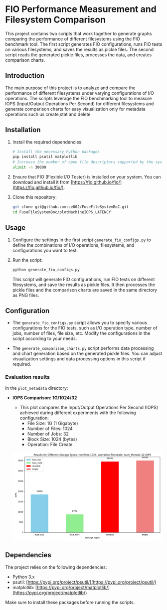# FIO Performance Measurement and Filesystem Comparison

This project contains two scripts that work together to generate graphs comparing the performance of different filesystems using the FIO benchmark tool. The first script generates FIO configurations, runs FIO tests on various filesystems, and saves the results as pickle files. The second script reads the generated pickle files, processes the data, and creates comparison charts.


## Introduction

The main purpose of this project is to analyze and compare the performance of different filesystems under varying configurations of I/O operations. The scripts leverage the FIO benchmarking tool to measure IOPS (Input/Output Operations Per Second)  for different filesystems and generate comparison charts for easy visualization only for metadata operations such us create,stat and delete

## Installation

1. Install the required dependencies:

    ```bash
    # Install the necessary Python packages
    pip install psutil matplotlib
    # Increase the number of open file descriptors supported by the system 
    ulimit -n 30000
    ```

2. Ensure that FIO (Flexible I/O Tester) is installed on your system. You can download and install it from [https://fio.github.io/fio/](https://fio.github.io/fio/).

3. Clone this repository:

    ```bash
    git clone git@github.com:se802/FuseFileSystemBoC.git
    cd FuseFileSystemBoc/plotMachineIOPS_LATENCY
    ```

## Usage

1. Configure the settings in the first script `generate_fio_configs.py` to define the combinations of I/O operations, filesystems, and configurations you want to test.

2. Run the  script:

    ```bash
    python generate_fio_configs.py
    ```

    This script will generate FIO configurations, run FIO tests on different filesystems, and save the results as pickle files. It then processes the pickle files and the comparison charts are saved in the same directory as PNG files.



## Configuration

- The `generate_fio_configs.py` script allows you to specify various configurations for the FIO tests, such as I/O operation type, number of jobs, number of files, file size, etc. Modify the configurations in the script according to your needs.

- The `generate_comparison_charts.py` script performs data processing and chart generation based on the generated pickle files. You can adjust visualization settings and data processing options in this script if required.

### Evaluation results

In the `plot_metadata` directory:

- **IOPS Comparison: 1G/1024/32**
  - This plot compares the Input/Output Operations Per Second (IOPS) achieved during different experiments with the following configuration:
    - File Size: 1G (1 Gigabyte)
    - Number of Files: 1024
    - Number of Jobs: 32
    - Block Size: 1024 (bytes)
    - Operation: File Create
  
  ![IOPS Comparison - 1G/1024/32](./plot_metadata/charts/Performance_Data/1G/1024/32/IOPS_comparison_jobs-32_files-1024_size-1G_operation-filecreate.png)




## Dependencies

The project relies on the following dependencies:

- Python 3.x
- psutil: [https://pypi.org/project/psutil/](https://pypi.org/project/psutil/)
- matplotlib: [https://pypi.org/project/matplotlib/](https://pypi.org/project/matplotlib/)

Make sure to install these packages before running the scripts.


